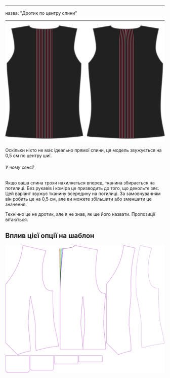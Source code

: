 - - -
назва: "Дротик по центру спини"
- - -

![Дротик для центрального захисника](centerbackdart.svg)

Оскільки ніхто не має ідеально прямої спини, ця модель звужується на 0,5 см по центру шиї.

<Note>

###### У чому сенс?

Якщо ваша спина трохи нахиляється вперед, тканина збирається на потилиці. Без рукавів і коміра це призводить до того, що декольте зяє.
Цей варіант звужує тканину всередину на потилиці. За замовчуванням він робить це на 0,5 см, але ви можете збільшити або зменшити це значення.

Технічно це не дротик, але я не знав, як ще його назвати. Пропозиції вітаються.

</Note>

## Вплив цієї опції на шаблон

![На цьому зображенні показано вплив цієї опції шляхом накладання декількох варіантів, які мають різне значення для цієї опції](wahid_centerbackdart_sample.svg "Вплив цієї опції на шаблон")
